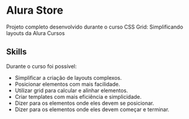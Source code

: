 # Alura Store

Projeto completo desenvolvido durante o curso CSS Grid: Simplificando layouts da Alura Cursos

## Skills
Durante o curso foi possível:
- Simplificar a criação de layouts complexos.
- Posicionar elementos com mais facilidade.
- Utilizar grid para calcular e alinhar elementos.
- Criar templates com mais eficiência e simplicidade.
- Dizer para os elementos onde eles devem se posicionar.
- Dizer para os elementos onde eles devem começar e terminar.

